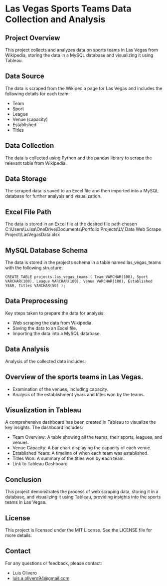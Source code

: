 # Las Vegas Sports Teams Data Collection and Analysis

## Project Overview

This project collects and analyzes data on sports teams in Las Vegas from Wikipedia, storing the data in a MySQL database and visualizing it using Tableau.

## Data Source

The data is scraped from the Wikipedia page for Las Vegas and includes the following details for each team:

- Team
- Sport
- League
- Venue (capacity)
- Established
- Titles

## Data Collection
The data is collected using Python and the pandas library to scrape the relevant table from Wikipedia.

## Data Storage
The scraped data is saved to an Excel file and then imported into a MySQL database for further analysis and visualization.

## Excel File Path
The data is stored in an Excel file at the desired file path chosen
C:\Users\Luisa\OneDrive\Documents\Portfolio Projects\LV Data Web Scrape Project\LasVegasData.xlsx

## MySQL Database Schema

The data is stored in the projects schema in a table named las_vegas_teams with the following structure:

`CREATE TABLE projects.las_vegas_teams (
    Team VARCHAR(100),
    Sport VARCHAR(100),
    League VARCHAR(100),
    Venue VARCHAR(100),
    Established YEAR,
    Titles VARCHAR(50)
);`

## Data Preprocessing
Key steps taken to prepare the data for analysis:

- Web scraping the data from Wikipedia.
- Saving the data to an Excel file.
- Importing the data into a MySQL database.

## Data Analysis
Analysis of the collected data includes:

## Overview of the sports teams in Las Vegas.
- Examination of the venues, including capacity.
- Analysis of the establishment years and titles won by the teams.

## Visualization in Tableau
A comprehensive dashboard has been created in Tableau to visualize the key insights. The dashboard includes:

- Team Overview: A table showing all the teams, their sports, leagues, and venues.
- Venue Capacity: A bar chart displaying the capacity of each venue.
- Established Years: A timeline of when each team was established.
- Titles Won: A summary of the titles won by each team.
- Link to Tableau Dashboard

## Conclusion
This project demonstrates the process of web scraping data, storing it in a database, and visualizing it using Tableau, providing insights into the sports teams in Las Vegas.

## License
This project is licensed under the MIT License. See the LICENSE file for more details.

## Contact
For any questions or feedback, please contact:
- Luis Olivero
- luis.a.olivero94@gmail.com
